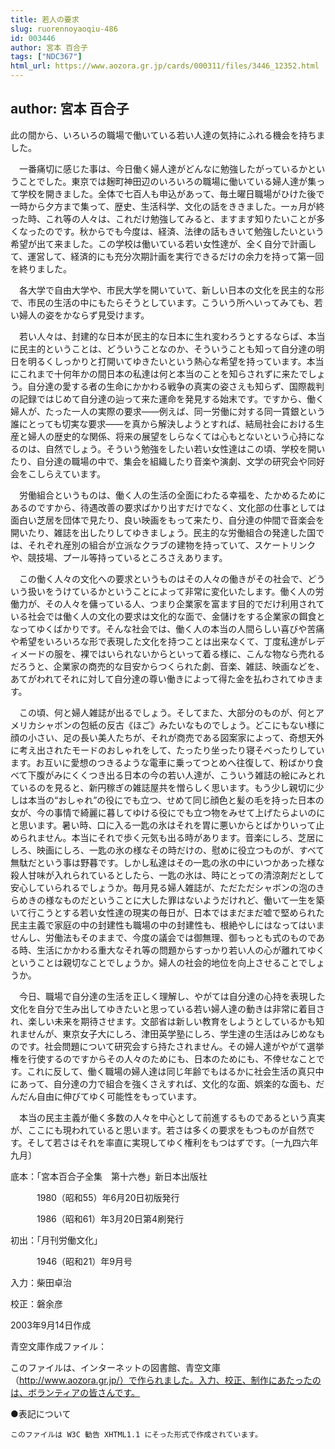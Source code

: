 ```yaml
---
title: 若人の要求
slug: ruorennoyaoqiu-486
id: 003446
author: 宮本 百合子
tags: ["NDC367"]
html_url: https://www.aozora.gr.jp/cards/000311/files/3446_12352.html
---
```


## author: 宮本 百合子

此の間から、いろいろの職場で働いている若い人達の気持にふれる機会を持ちました。

　一番痛切に感じた事は、今日働く婦人達がどんなに勉強したがっているかということでした。東京では麹町神田辺のいろいろの職場に働いている婦人達が集って学校を開きました。全体で七百人も申込があって、毎土曜日職場がひけた後で一時から夕方まで集って、歴史、生活科学、文化の話をききました。一ヵ月が終った時、これ等の人々は、これだけ勉強してみると、ますます知りたいことが多くなったのです。秋からでも今度は、経済、法律の話もきいて勉強したいという希望が出て来ました。この学校は働いている若い女性達が、全く自分で計画して、運営して、経済的にも充分次期計画を実行できるだけの余力を持って第一回を終りました。

　各大学で自由大学や、市民大学を開いていて、新しい日本の文化を民主的な形で、市民の生活の中にもたらそうとしています。こういう所へいってみても、若い婦人の姿をかならず見受けます。

　若い人々は、封建的な日本が民主的な日本に生れ変わろうとするならば、本当に民主的ということは、どういうことなのか、そういうことも知って自分達の明日を明るくしっかりと打開いてゆきたいという熱心な希望を持っています。本当にこれまで十何年かの間日本の私達は何と本当のことを知らされずに来たでしょう。自分達の愛する者の生命にかかわる戦争の真実の姿さえも知らず、国際裁判の記録ではじめて自分達の辿って来た運命を発見する始末です。ですから、働く婦人が、たった一人の実際の要求――例えば、同一労働に対する同一賃銀という誰にとっても切実な要求――を真から解決しようとすれば、結局社会における生産と婦人の歴史的な関係、将来の展望をしらなくては心もとないという心持になるのは、自然でしょう。そういう勉強をしたい若い女性達はこの頃、学校を開いたり、自分達の職場の中で、集会を組織したり音楽や演劇、文学の研究会や同好会をこしらえています。

　労働組合というものは、働く人の生活の全面にわたる幸福を、たかめるためにあるのですから、待遇改善の要求ばかり出すだけでなく、文化部の仕事としては面白い芝居を団体で見たり、良い映画をもって来たり、自分達の仲間で音楽会を開いたり、雑誌を出したりしてゆきましょう。民主的な労働組合の発達した国では、それぞれ産別の組合が立派なクラブの建物を持っていて、スケートリンクや、競技場、プール等持っているところさえあります。

　この働く人々の文化への要求というものはその人々の働きがその社会で、どういう扱いをうけているかということによって非常に変化いたします。働く人の労働力が、その人々を傭っている人、つまり企業家を富ます目的でだけ利用されている社会では働く人の文化の要求は文化的な面で、金儲けをする企業家の餌食となってゆくばかりです。そんな社会では、働く人の本当の人間らしい喜びや苦痛や希望をいろいろな形で表現した文化を持つことは出来なくて、丁度私達がレディメードの服を、裸ではいられないからといって着る様に、こんな物なら売れるだろうと、企業家の商売的な目安からつくられた劇、音楽、雑誌、映画などを、あてがわれてそれに対して自分達の尊い働きによって得た金を払わされてゆきます。

　この頃、何と婦人雑誌が出るでしょう。そしてまた、大部分のものが、何とアメリカシャボンの包紙の反古《ほご》みたいなものでしょう。どこにもない様に顔の小さい、足の長い美人たちが、それが商売である図案家によって、奇想天外に考え出されたモードのおしゃれをして、たったり坐ったり寝そべったりしています。お互いに愛想のつきるような電車に乗ってつとめへ往復して、粉ばかり食べて下腹がみにくくつき出る日本の今の若い人達が、こういう雑誌の絵にみとれているのを見ると、新円稼ぎの雑誌屋共を憎らしく思います。もう少し親切に少しは本当の“おしゃれ”の役にでも立つ、せめて同じ顔色と髪の毛を持った日本の女が、今の事情で綺麗に暮してゆける役にでも立つ物をみせて上げたらよいのにと思います。暑い時、口に入る一匙の氷はそれを胃に悪いからとばかりいって止められません。本当にそれで歩く元気も出る時があります。音楽にしろ、芝居にしろ、映画にしろ、一匙の氷の様なその時だけの、慰めに役立つものが、すべて無駄だという事は野暮です。しかし私達はその一匙の氷の中にいつかあった様な殺人甘味が入れられているとしたら、一匙の氷は、時にとっての清涼剤だとして安心していられるでしょうか。毎月見る婦人雑誌が、ただただシャボンの泡のきらめきの様なものだということに大した罪はないようだけれど、働いて一生を築いて行こうとする若い女性達の現実の毎日が、日本ではまだまだ嘘で堅められた民主主義で家庭の中の封建性も職場の中の封建性も、根絶やしにはなってはいませんし、労働法もそのままで、今度の議会では御無理、御もっとも式のものである時、生活にかかわる重大なそれ等の問題からすっかり若い人の心が離れてゆくということは親切なことでしょうか。婦人の社会的地位を向上させることでしょうか。

　今日、職場で自分達の生活を正しく理解し、やがては自分達の心持を表現した文化を自分で生み出してゆきたいと思っている若い婦人達の動きは非常に着目され、楽しい未来を期待させます。文部省は新しい教育をしようとしているかも知れませんが、東京女子大にしろ、津田英学塾にしろ、学生達の生活はみじめなものです。社会問題について研究会すら持たされません。その婦人達がやがて選挙権を行使するのですからその人々のためにも、日本のためにも、不倖せなことです。これに反して、働く職場の婦人達は同じ年齢でもはるかに社会生活の真只中にあって、自分達の力で組合を強くさえすれば、文化的な面、娯楽的な面も、だんだん自由に伸びてゆく可能性をもっています。

　本当の民主主義が働く多数の人々を中心として前進するものであるという真実が、ここにも現われていると思います。若さは多くの要求をもつものが自然です。そして若さはそれを率直に実現してゆく権利をもつはずです。〔一九四六年九月〕













底本：「宮本百合子全集　第十六巻」新日本出版社


　　　1980（昭和55）年6月20日初版発行

　　　1986（昭和61）年3月20日第4刷発行

初出：「月刊労働文化」

　　　1946（昭和21）年9月号

入力：柴田卓治

校正：磐余彦

2003年9月14日作成

青空文庫作成ファイル：

このファイルは、インターネットの図書館、青空文庫（http://www.aozora.gr.jp/）で作られました。入力、校正、制作にあたったのは、ボランティアの皆さんです。











●表記について


	このファイルは W3C 勧告 XHTML1.1 にそった形式で作成されています。
